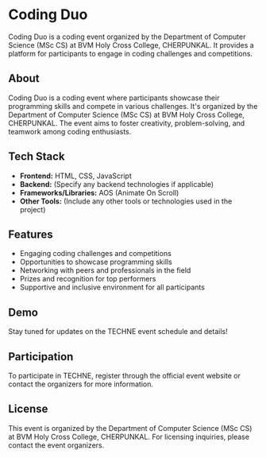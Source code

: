 # Coding Duo



Coding Duo is a coding event organized by the Department of Computer Science (MSc CS) at BVM Holy Cross College, CHERPUNKAL. It provides a platform for participants to engage in coding challenges and competitions.

## About

Coding Duo is a coding event where participants showcase their programming skills and compete in various challenges. It's organized by the Department of Computer Science (MSc CS) at BVM Holy Cross College, CHERPUNKAL. The event aims to foster creativity, problem-solving, and teamwork among coding enthusiasts.

## Tech Stack

- **Frontend:** HTML, CSS, JavaScript
- **Backend:** (Specify any backend technologies if applicable)
- **Frameworks/Libraries:** AOS (Animate On Scroll)
- **Other Tools:** (Include any other tools or technologies used in the project)

## Features

- Engaging coding challenges and competitions
- Opportunities to showcase programming skills
- Networking with peers and professionals in the field
- Prizes and recognition for top performers
- Supportive and inclusive environment for all participants

## Demo

Stay tuned for updates on the TECHNE event schedule and details!

## Participation

To participate in TECHNE, register through the official event website or contact the organizers for more information.



## License

This event is organized by the Department of Computer Science (MSc CS) at BVM Holy Cross College, CHERPUNKAL. For licensing inquiries, please contact the event organizers.
